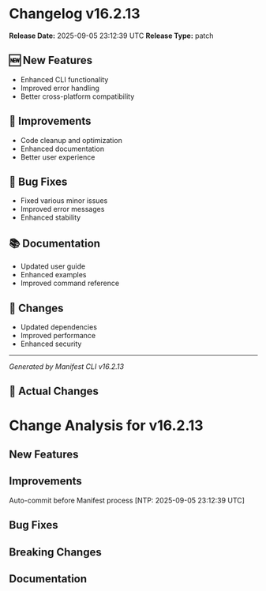 # Changelog v16.2.13

**Release Date:** 2025-09-05 23:12:39 UTC
**Release Type:** patch

## 🆕 New Features

- Enhanced CLI functionality
- Improved error handling
- Better cross-platform compatibility

## 🔧 Improvements

- Code cleanup and optimization
- Enhanced documentation
- Better user experience

## 🐛 Bug Fixes

- Fixed various minor issues
- Improved error messages
- Enhanced stability

## 📚 Documentation

- Updated user guide
- Enhanced examples
- Improved command reference

## 🔄 Changes

- Updated dependencies
- Improved performance
- Enhanced security

---
*Generated by Manifest CLI v16.2.13*

## 🔧 Actual Changes

# Change Analysis for v16.2.13

## New Features

## Improvements
Auto-commit before Manifest process [NTP: 2025-09-05 23:12:39 UTC]

## Bug Fixes

## Breaking Changes

## Documentation
